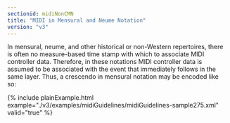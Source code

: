 ```yaml
---
sectionid: midiNonCMN
title: "MIDI in Mensural and Neume Notation"
version: "v3"
---
```




In mensural, neume, and other historical or non-Western repertoires, there is often
no
measure-based time stamp with which to associate MIDI controller data. Therefore,
in these
notations MIDI controller data is assumed to be associated with the event that immediately
follows in the same layer. Thus, a crescendo in mensural notation may be encoded like
so:

{% include plainExample.html example="./v3/examples/midiGuidelines/midiGuidelines-sample275.xml" valid="true" %}

